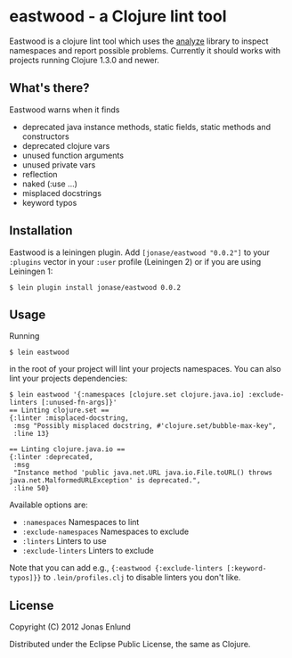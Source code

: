 # eastwood - a Clojure lint tool

Eastwood is a clojure lint tool which uses the
[analyze](https://github.com/frenchy64/analyze) library to inspect
namespaces and report possible problems. Currently it should works
with projects running Clojure 1.3.0 and newer.

## What's there?

Eastwood warns when it finds 

- deprecated java instance methods, static fields, static methods and
  constructors
- deprecated clojure vars
- unused function arguments
- unused private vars
- reflection
- naked (:use ...)
- misplaced docstrings
- keyword typos

## Installation

Eastwood is a leiningen plugin. Add `[jonase/eastwood "0.0.2"]` to
your `:plugins` vector in your `:user` profile (Leiningen 2) or if you
are using Leiningen 1:

    $ lein plugin install jonase/eastwood 0.0.2

## Usage

Running

    $ lein eastwood

in the root of your project will lint your projects namespaces. You
can also lint your projects dependencies:

    $ lein eastwood '{:namespaces [clojure.set clojure.java.io] :exclude-linters [:unused-fn-args]}'
    == Linting clojure.set ==
    {:linter :misplaced-docstring,
     :msg "Possibly misplaced docstring, #'clojure.set/bubble-max-key",
     :line 13}

    == Linting clojure.java.io ==
    {:linter :deprecated,
     :msg
     "Instance method 'public java.net.URL java.io.File.toURL() throws java.net.MalformedURLException' is deprecated.",
     :line 50}

Available options are:

* `:namespaces` Namespaces to lint
* `:exclude-namespaces` Namespaces to exclude
* `:linters` Linters to use
* `:exclude-linters` Linters to exclude

Note that you can add e.g., `{:eastwood {:exclude-linters
[:keyword-typos]}}` to `.lein/profiles.clj` to disable linters you
don't like.

## License

Copyright (C) 2012 Jonas Enlund

Distributed under the Eclipse Public License, the same as Clojure.
